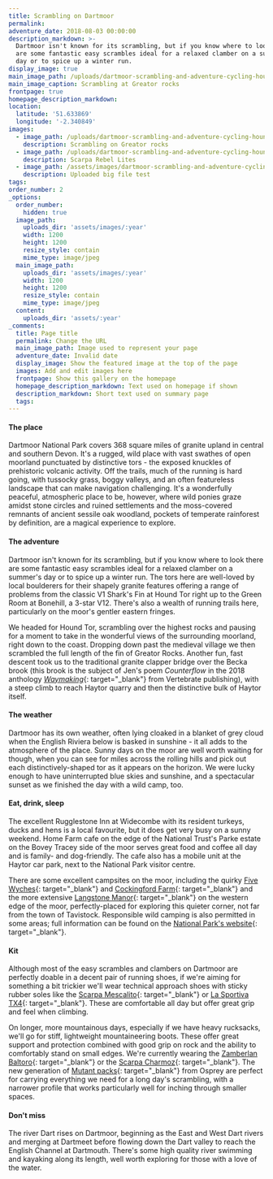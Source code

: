 ```yaml
---
title: Scrambling on Dartmoor
permalink:
adventure_date: 2018-08-03 00:00:00
description_markdown: >-
  Dartmoor isn't known for its scrambling, but if you know where to look there
  are some fantastic easy scrambles ideal for a relaxed clamber on a summer's
  day or to spice up a winter run.
display_image: true
main_image_path: /uploads/dartmoor-scrambling-and-adventure-cycling-hound-tor-101-2.JPG
main_image_caption: Scrambling at Greator rocks
frontpage: true
homepage_description_markdown:
location:
  latitude: '51.633869'
  longitude: '-2.340849'
images:
  - image_path: /uploads/dartmoor-scrambling-and-adventure-cycling-hound-tor-101.JPG
    description: Scrambling on Greator rocks
  - image_path: /uploads/dartmoor-scrambling-and-adventure-cycling-hound-tor-127.JPG
    description: Scarpa Rebel Lites
  - image_path: /assets/images/dartmoor-scrambling-and-adventure-cycling-hound-tor-44.JPG
    description: Uploaded big file test
tags:
order_number: 2
_options:
  order_number:
    hidden: true
  image_path:
    uploads_dir: 'assets/images/:year'
    width: 1200
    height: 1200
    resize_style: contain
    mime_type: image/jpeg
  main_image_path:
    uploads_dir: 'assets/images/:year'
    width: 1200
    height: 1200
    resize_style: contain
    mime_type: image/jpeg
  content:
    uploads_dir: 'assets/:year'
_comments:
  title: Page title
  permalink: Change the URL
  main_image_path: Image used to represent your page
  adventure_date: Invalid date
  display_image: Show the featured image at the top of the page
  images: Add and edit images here
  frontpage: Show this gallery on the homepage
  homepage_description_markdown: Text used on homepage if shown
  description_markdown: Short text used on summary page
  tags:
---
```


#### The place

Dartmoor National Park covers 368 square miles of granite upland in central and southern Devon. It's a rugged, wild place with vast swathes of open moorland punctuated by distinctive tors - the exposed knuckles of prehistoric volcanic activity. Off the trails, much of the running is hard going, with tussocky grass, boggy valleys, and an often featureless landscape that can make navigation challenging. It's a wonderfully peaceful, atmospheric place to be, however, where wild ponies graze amidst stone circles and ruined settlements and the moss-covered remnants of ancient sessile oak woodland, pockets of temperate rainforest by definition, are a magical experience to explore.

#### The adventure

Dartmoor isn't known for its scrambling, but if you know where to look there are some fantastic easy scrambles ideal for a relaxed clamber on a summer's day or to spice up a winter run. The tors here are well-loved by local boulderers for their shapely granite features offering a range of problems from the classic V1 Shark's Fin at Hound Tor right up to the Green Room at Bonehill, a 3-star V12. There's also a wealth of running trails here, particularly on the moor's gentler eastern fringes.

We headed for Hound Tor, scrambling over the highest rocks and pausing for a moment to take in the wonderful views of the surrounding moorland, right down to the coast. Dropping down past the medieval village we then scrambled the full length of the fin of Greator Rocks. Another fun, fast descent took us to the traditional granite clapper bridge over the Becka brook (this brook is the subject of Jen's poem&nbsp;*Counterflow* in the 2018 anthology&nbsp;[*Waymaking*](https://www.v-publishing.co.uk/books/categories/wildlife-photography-and-outdoors/waymaking.html){: target="_blank"}&nbsp;from Vertebrate publishing), with a steep climb to reach Haytor quarry and then the distinctive bulk of Haytor itself.

#### The weather

Dartmoor has its own weather, often lying cloaked in a blanket of grey cloud when the English Riviera below is basked in sunshine - it all adds to the atmosphere of the place. Sunny days on the moor are well worth waiting for though, when you can see for miles across the rolling hills and pick out each distinctively-shaped tor as it appears on the horizon. We were lucky enough to have uninterrupted blue skies and sunshine, and a spectacular sunset as we finished the day with a wild camp, too.

#### Eat, drink, sleep

The excellent Rugglestone Inn at Widecombe with its resident turkeys, ducks and hens is a local favourite, but it does get very busy on a sunny weekend. Home Farm cafe on the edge of the National Trust's Parke estate on the Bovey Tracey side of the moor serves great food and coffee all day and is family- and dog-friendly. The cafe also has a mobile unit at the Haytor car park, next to the National Park visitor centre.

There are some excellent campsites on the moor, including the quirky [Five Wyches](https://www.five-wyches-farm.co.uk/){: target="_blank"} and [Cockingford Farm](https://www.ukcampsite.co.uk/sites/details.asp?revid=5621){: target="_blank"} and the more extensive [Langstone Manor](https://www.langstonemanor.co.uk/){: target="_blank"} on the western edge of the moor, perfectly-placed for exploring this quieter corner, not far from the town of Tavistock. Responsible wild camping is also permitted in some areas; full information can be found on the [National Park's website](http://www.dartmoor.gov.uk/enjoy-dartmoor/outdoor-activities/camping){: target="_blank"}.

#### Kit

Although most of the easy scrambles and clambers on Dartmoor are perfectly doable in a decent pair of running shoes, if we're aiming for something a bit trickier we'll wear technical approach shoes with sticky rubber soles like the [Scarpa Mescalito](https://www.scarpa.co.uk/approach/mescalito/){: target="_blank"} or [La Sportiva TX4](https://www.lasportiva.com/en/tx4-woman){: target="_blank"}. These are comfortable all day but offer great grip and feel when climbing.

On longer, more mountainous days, especially if we have heavy rucksacks, we'll go for stiff, lightweight mountaineering boots. These offer great support and protection combined with good grip on rock and the ability to comfortably stand on small edges. We're currently wearing the [Zamberlan Baltoro](https://en.zamberlan.com/product/4751366/1000-baltoro-gtx-r-trekking-boots-royal-blue-black){: target="_blank"}&nbsp;or the [Scarpa Charmoz](https://www.scarpa.co.uk/mountain/charmoz-od-wmn/){: target="_blank"}. The new generation of [Mutant packs](https://www.ospreyeurope.com/shop/gb_en/climbing){: target="_blank"} from Osprey are perfect for carrying everything we need for a long day's scrambling, with a narrower profile that works particularly well for inching through smaller spaces.&nbsp;&nbsp;

#### Don't miss

The river Dart rises on Dartmoor, beginning as the East and West Dart rivers and merging at Dartmeet before flowing down the Dart valley to reach the English Channel at Dartmouth. There's some high quality river swimming and kayaking along its length, well worth exploring for those with a love of the water.